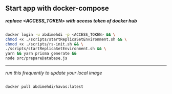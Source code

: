 ## Start app with docker-compose ##


***replace <ACCESS_TOKEN> with access token of docker hub***
```sh

docker login -u abdimehdi -p <ACCESS_TOKEN> && \
chmod +x ./scripts/startReplicaSetEnvironment.sh && \
chmod +x ./scripts/rs-init.sh && \
./scripts/startReplicaSetEnvironment.sh && \
yarn && yarn prisma generate &&
node src/prepareDatabase.js

```

------
*run this frequently to update your local image*
```sh

docker pull abdimehdi/havas:latest

```
